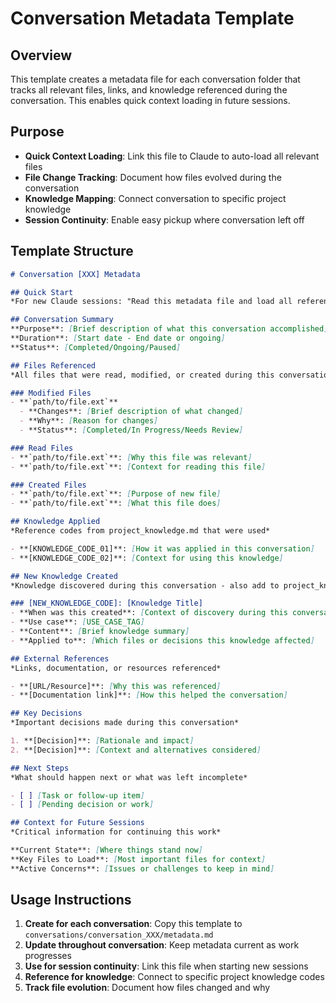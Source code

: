 # Conversation Metadata Template

## Overview
This template creates a metadata file for each conversation folder that tracks all relevant files, links, and knowledge referenced during the conversation. This enables quick context loading in future sessions.

## Purpose
- **Quick Context Loading**: Link this file to Claude to auto-load all relevant files
- **File Change Tracking**: Document how files evolved during the conversation
- **Knowledge Mapping**: Connect conversation to specific project knowledge
- **Session Continuity**: Enable easy pickup where conversation left off

## Template Structure

```markdown
# Conversation [XXX] Metadata

## Quick Start
*For new Claude sessions: "Read this metadata file and load all referenced files and knowledge."*

## Conversation Summary
**Purpose**: [Brief description of what this conversation accomplished]
**Duration**: [Start date - End date or ongoing]
**Status**: [Completed/Ongoing/Paused]

## Files Referenced
*All files that were read, modified, or created during this conversation*

### Modified Files
- **`path/to/file.ext`**
  - **Changes**: [Brief description of what changed]
  - **Why**: [Reason for changes]
  - **Status**: [Completed/In Progress/Needs Review]

### Read Files
- **`path/to/file.ext`**: [Why this file was relevant]
- **`path/to/file.ext`**: [Context for reading this file]

### Created Files
- **`path/to/file.ext`**: [Purpose of new file]
- **`path/to/file.ext`**: [What this file does]

## Knowledge Applied
*Reference codes from project_knowledge.md that were used*

- **[KNOWLEDGE_CODE_01]**: [How it was applied in this conversation]
- **[KNOWLEDGE_CODE_02]**: [Context for using this knowledge]

## New Knowledge Created
*Knowledge discovered during this conversation - also add to project_knowledge.md*

### [NEW_KNOWLEDGE_CODE]: [Knowledge Title]
- **When was this created**: [Context of discovery during this conversation]
- **Use case**: [USE_CASE_TAG]
- **Content**: [Brief knowledge summary]
- **Applied to**: [Which files or decisions this knowledge affected]

## External References
*Links, documentation, or resources referenced*

- **[URL/Resource]**: [Why this was referenced]
- **[Documentation link]**: [How this helped the conversation]

## Key Decisions
*Important decisions made during this conversation*

1. **[Decision]**: [Rationale and impact]
2. **[Decision]**: [Context and alternatives considered]

## Next Steps
*What should happen next or what was left incomplete*

- [ ] [Task or follow-up item]
- [ ] [Pending decision or work]

## Context for Future Sessions
*Critical information for continuing this work*

**Current State**: [Where things stand now]
**Key Files to Load**: [Most important files for context]
**Active Concerns**: [Issues or challenges to keep in mind]
```

## Usage Instructions

1. **Create for each conversation**: Copy this template to `conversations/conversation_XXX/metadata.md`
2. **Update throughout conversation**: Keep metadata current as work progresses
3. **Use for session continuity**: Link this file when starting new sessions
4. **Reference for knowledge**: Connect to specific project knowledge codes
5. **Track file evolution**: Document how files changed and why